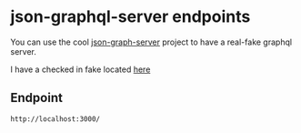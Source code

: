 # json-graphql-server endpoints 
 
You can use the cool [json-graph-server](https://github.com/marmelab/json-graphql-server) project to have a real-fake graphql server. 

I have a checked in fake located [here](./json-graphql-server)  

## Endpoint  
```
http://localhost:3000/
```

